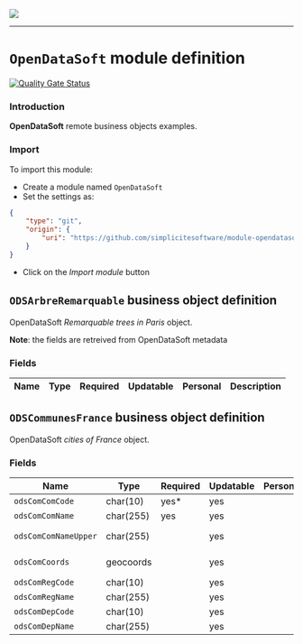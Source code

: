 <!--
 ___ _            _ _    _ _    __
/ __(_)_ __  _ __| (_)__(_) |_ /_/
\__ \ | '  \| '_ \ | / _| |  _/ -_)
|___/_|_|_|_| .__/_|_\__|_|\__\___|
            |_| 
-->
![](https://docs.simplicite.io//logos/logo250.png)
* * *

`OpenDataSoft` module definition
================================

[![Quality Gate Status](https://sonarcloud.io/api/project_badges/measure?project=simplicite-modules-OpenDataSoft&metric=alert_status)](https://sonarcloud.io/dashboard?id=simplicite-modules-OpenDataSoft)

### Introduction

**OpenDataSoft** remote business objects examples.

### Import

To import this module:

- Create a module named `OpenDataSoft`
- Set the settings as:

```json
{
	"type": "git",
	"origin": {
		"uri": "https://github.com/simplicitesoftware/module-opendatasoft.git"
	}
}
```

- Click on the _Import module_ button

`ODSArbreRemarquable` business object definition
------------------------------------------------

OpenDataSoft _Remarquable trees in Paris_ object.

**Note**: the fields are retreived from OpenDataSoft metadata

### Fields

| Name                                                         | Type                                     | Required | Updatable | Personal | Description                                                                      |
|--------------------------------------------------------------|------------------------------------------|----------|-----------|----------|----------------------------------------------------------------------------------|

`ODSCommunesFrance` business object definition
----------------------------------------------

OpenDataSoft _cities of France_ object.

### Fields

| Name                                                         | Type                                     | Required | Updatable | Personal | Description                                                                      |
|--------------------------------------------------------------|------------------------------------------|----------|-----------|----------|----------------------------------------------------------------------------------|
| `odsComComCode`                                              | char(10)                                 | yes*     | yes       |          | City code                                                                        |
| `odsComComName`                                              | char(255)                                | yes      | yes       |          | City name                                                                        |
| `odsComComNameUpper`                                         | char(255)                                |          | yes       |          | City name (uppercase)                                                            |
| `odsComCoords`                                               | geocoords                                |          | yes       |          | Geographical coordinates                                                         |
| `odsComRegCode`                                              | char(10)                                 |          | yes       |          | Region code                                                                      |
| `odsComRegName`                                              | char(255)                                |          | yes       |          | Region name                                                                      |
| `odsComDepCode`                                              | char(10)                                 |          | yes       |          | Area code                                                                        |
| `odsComDepName`                                              | char(255)                                |          | yes       |          | Area name                                                                        |

